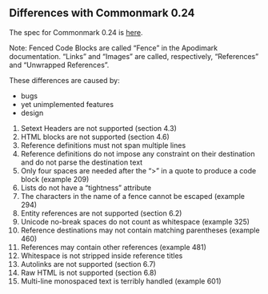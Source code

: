 ## Differences with Commonmark 0.24

The spec for Commonmark 0.24 is [here](http://spec.commonmark.org/0.24/).

Note: Fenced Code Blocks are called “Fence” in the Apodimark documentation. “Links” and “Images” are called, respectively, “References” and “Unwrapped References”.

These differences are caused by:
- bugs
- yet unimplemented features
- design

1. Setext Headers are not supported (section 4.3)
1. HTML blocks are not supported (section 4.6)
1. Reference definitions must not span multiple lines
1. Reference definitions do not impose any constraint on their destination and do not parse the destination text
1. Only four spaces are needed after the “>” in a quote to produce a code block (example 209)
1. Lists do not have a “tightness” attribute
1. The characters in the name of a fence cannot be escaped (example 294)
1. Entity references are not supported (section 6.2)
1. Unicode no-break spaces do not count as whitespace (example 325)
1. Reference destinations may not contain matching parentheses (example 460)
1. References may contain other references (example 481)
1. Whitespace is not stripped inside reference titles
1. Autolinks are not supported (section 6.7)
1. Raw HTML is not supported (section 6.8)
1. Multi-line monospaced text is terribly handled (example 601)
